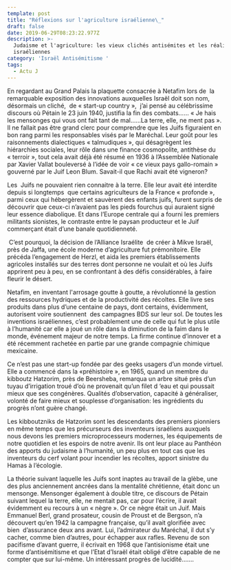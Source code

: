 ```yaml
---
template: post
title: "Réflexions sur l'agriculture israélienne\_"
draft: false
date: 2019-06-29T08:23:22.977Z
description: >-
  Judaisme et l'agriculture: les vieux clichés antisémites et les réalistaions
  israéliennes
category: 'Israël Antisémitisme '
tags:
  - Actu J
---
```

En regardant au Grand Palais la plaquette consacrée à Netafim lors de  la remarquable exposition des innovations auxquelles Israël doit son nom, désormais un cliché,  de « start-up country »,  j’ai pensé au célébrissime discours où Pétain le 23 juin 1940, justifia la fin des combats…... « Je hais les mensonges qui vous ont fait tant de mal……La terre, elle, ne ment pas ». Il ne fallait pas être grand clerc pour comprendre que les Juifs figuraient en bon rang parmi les responsables visés par le Maréchal. Leur goût pour les raisonnements dialectiques « talmudiques », qui désagrègent les hiérarchies sociales, leur rôle dans une finance cosmopolite, antithèse du « terroir », tout cela avait déjà été résumé en 1936 à l’Assemblée Nationale par Xavier Vallat bouleversé à l’idée de voir « ce vieux pays gallo-romain » gouverné par le Juif Leon Blum. Savait-il que Rachi avait été vigneron?

Les  Juifs ne pouvaient rien connaitre à la terre. Elle leur avait été interdite depuis si longtemps  que certains agriculteurs de la France « profonde »,  parmi ceux qui hébergèrent et sauvèrent des enfants juifs, furent surpris de découvrir que ceux-ci n’avaient pas les pieds fourchus qui auraient signé leur essence diabolique. Et dans l’Europe centrale qui a fourni les premiers militants sionistes, le contraste entre le paysan producteur et le Juif commerçant était d’une banale quotidienneté.

 C’est pourquoi, la décision de l’Alliance Israélite  de créer à Mikve Israël, près de Jaffa, une école moderne d’agriculture fut prémonitoire. Elle précéda l’engagement de Herzl, et aida les premiers établissements agricoles installés sur des terres dont personne ne voulait et où les Juifs apprirent peu à peu, en se confrontant à des défis considérables, à faire fleurir le désert.

Netafim, en inventant l'arrosage goutte à goutte, a révolutionné la gestion des ressources hydriques et de la productivité des récoltes. Elle livre ses produits dans plus d’une centaine de pays, dont certains, évidemment, autorisent voire soutiennent  des campagnes BDS sur leur sol. De toutes les inventions israéliennes, c’est probablement une de celle qui fut le plus utile à l’humanité car elle a joué un rôle dans la diminution de la faim dans le monde, événement majeur de notre temps. La firme continue d’innover et a été récemment rachetée en partie par une grande compagnie chimique mexicaine.

Ce n’est pas une start-up fondée par des geeks usagers d’un monde virtuel. Elle a commencé dans la «préhistoire », en 1965, quand un membre du kibboutz Hatzorim, près de Beersheba, remarqua un arbre situé près d’un tuyau d’irrigation troué d’où ne provenait qu’un filet d ‘eau et qui poussait mieux que ses congénères. Qualités d’observation, capacité à généraliser, volonté de faire mieux et souplesse d’organisation: les ingrédients du progrès n’ont guère changé.

Les kibboutzniks de Hatzorim sont les descendants des premiers pionniers en même temps que les précurseurs des inventeurs israéliens auxquels nous devons les premiers microprocesseurs modernes, les équipements de notre quotidien et les espoirs de notre avenir. Ils ont leur place au Panthéon des apports du judaisme à l’humanité, un peu plus en tout cas que les inventeurs du cerf volant pour incendier les récoltes, apport sinistre du Hamas à l’écologie.

La théorie suivant laquelle les Juifs sont inaptes au travail de la glèbe, une des plus anciennement ancrées dans la mentalité chrétienne, était donc un mensonge. Mensonger également à double titre, ce discours de Pétain suivant lequel la terre, elle, ne mentait pas, car pour l’écrire, il avait évidemment eu recours à un « nègre ». Or ce nègre était un Juif. Mais Emmanuel Berl, grand prosateur, cousin de Proust et de Bergson, n’a découvert qu’en 1942 la campagne française, qu’il avait glorifiée avec bien  d’assurance deux ans avant. Lui, l’admirateur du Maréchal, il dut s’y cacher, comme bien d’autres, pour échapper aux rafles. Revenu de son pacifisme d’avant guerre, il écrivait en 1968 que l’antisionisme était une forme d’antisémitisme et que l’Etat d’Israël était obligé d’être capable de ne compter que sur lui-même. Un intéressant progrès de lucidité…….

